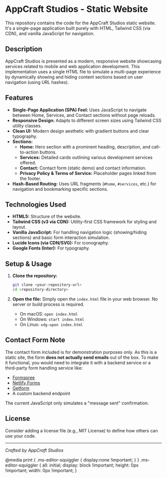 # AppCraft Studios - Static Website

This repository contains the code for the AppCraft Studios static website. It's a single-page application built purely with HTML, Tailwind CSS (via CDN), and vanilla JavaScript for navigation.

## Description

AppCraft Studios is presented as a modern, responsive website showcasing services related to mobile and web application development. This implementation uses a single HTML file to simulate a multi-page experience by dynamically showing and hiding content sections based on user navigation (using URL hashes).

## Features

* **Single-Page Application (SPA) Feel:** Uses JavaScript to navigate between Home, Services, and Contact sections without page reloads.
* **Responsive Design:** Adapts to different screen sizes using Tailwind CSS utility classes.
* **Clean UI:** Modern design aesthetic with gradient buttons and clear typography.
* **Sections:**
    * **Home:** Hero section with a prominent heading, description, and call-to-action buttons.
    * **Services:** Detailed cards outlining various development services offered.
    * **Contact:** Contact form (static demo) and contact information.
    * **Privacy Policy & Terms of Service:** Placeholder pages linked from the footer.
* **Hash-Based Routing:** Uses URL fragments (`#home`, `#services`, etc.) for navigation and bookmarking specific sections.

## Technologies Used

* **HTML5:** Structure of the website.
* **Tailwind CSS (v3 via CDN):** Utility-first CSS framework for styling and layout.
* **Vanilla JavaScript:** For handling navigation logic (showing/hiding sections) and basic form interaction simulation.
* **Lucide Icons (via CDN/SVG):** For iconography.
* **Google Fonts (Inter):** For typography.

## Setup & Usage

1.  **Clone the repository:**
    ```bash
    git clone <your-repository-url>
    cd <repository-directory>
    ```
2.  **Open the file:** Simply open the `index.html` file in your web browser. No server or build process is required.

    * On macOS: `open index.html`
    * On Windows: `start index.html`
    * On Linux: `xdg-open index.html`

## Contact Form Note

The contact form included is for demonstration purposes only. As this is a static site, the form **does not actually send emails** out of the box. To make it functional, you would need to integrate it with a backend service or a third-party form handling service like:

* [Formspree](https://formspree.io/)
* [Netlify Forms](https://www.netlify.com/products/forms/)
* [Getform](https://getform.io/)
* A custom backend endpoint

The current JavaScript only simulates a "message sent" confirmation.

## License

Consider adding a license file (e.g., MIT License) to define how others can use your code.

---

*Crafted by AppCraft Studios*

  @media print {
    .ms-editor-squiggler {
        display:none !important;
    }
  }
  .ms-editor-squiggler {
    all: initial;
    display: block !important;
    height: 0px !important;
    width: 0px !important;
  }